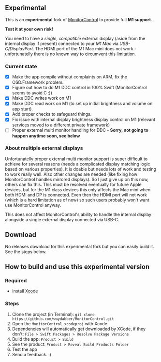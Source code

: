 ## Experimental

This is an **experimental** fork of [MonitorControl](https://github.com/MonitorControl/MonitorControl) to provide full **M1 support**.

**Test it at your own risk!**

You need to have a *single*, *compatible* external display (aside from the internal display if present) connected to your *M1 Mac* via *USB-C/DisplayPort*. The HDMI port of the M1 Mac mini does not work - unfortunatelly there is no known way to circumvent this limitation.

### Current state

- [x] Make the app compile without complaints on ARM, fix the OSD.Framework problem.
- [x] Figure out how to do M1 DDC control in 100% Swift (MonitorControl seems to avoid C :))
- [x] Make DDC writes work on M1
- [x] Make DDC read work on M1 (to set up initial brightness and volume on app start).
- [x] Add proper checks to safeguard things.
- [x] Fix issue with internal display brightness display control on M1 (relevant services moved to a different private framework)
- [ ] Proper external multi monitor handling for DDC - **Sorry, not going to happen anytime soon, see below**

### About multiple external displays

Unfortunatelly proper external multi monitor support is super difficult to achieve for several reasons (needs a complicated display matching logic based on various properties). It is doable but needs lots of work and testing to work really well. Also other changes are needed (like fixing how MonitorControl handles mirrored displays). So I just give up on this now, others can fix this. This must be resolved eventually for future Apple devices, but for the M1 class devices this only affects the Mac mini when both HDMI and DP is connected. Even then the HDMI port will not work (which is a hard limitation as of now) so such users probably won't want use MonitorControl anyway.

This does not affect MonitorControl's ability to handle the internal display alongside a single external display connected via USB-C.

## Download

No releases download for this experimental fork but you can easily build it. See the steps below.

## How to build and use this experimental version

### Required

* Install [Xcode](https://developer.apple.com/xcode/)

### Steps

1. Clone the project (in Terminal): `git clone https://github.com/waydabber/MonitorControl.git`
1. Open the `MonitorControl.xcodeproj` with Xcode
1. Dependencies will automatically get downloaded by XCode, if they don't: `File > Swift Packages > Resolve Package Versions`
1. Build the app: `Product > Build`
1. See the product: `Product > Reveal Build Products Folder`
1. Test the app
1. Send a feedback. :)


